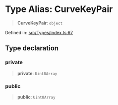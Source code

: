 # Type Alias: CurveKeyPair

> **CurveKeyPair**: `object`

Defined in: [src/Types/index.ts:67](https://github.com/Fokusdotid/bail/blob/a029a4f9908cd3806112e8438f5a31dda1376b84/src/Types/index.ts#L67)

## Type declaration

### private

> **private**: `Uint8Array`

### public

> **public**: `Uint8Array`
